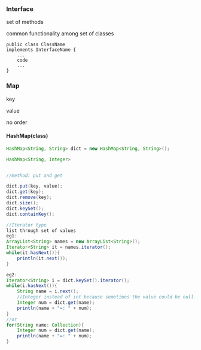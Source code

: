 ### Interface

set of methods

common functionality among set of classes

```
public class ClassName
implements InterfaceName {
	...
	code
	...
}
```

### Map

key

value

no order

#### HashMap(class)

```java
HashMap<String, String> dict = new HashMap<String, String>();

HashMap<String, Integer>


//method: put and get

dict.put(key, value);
dict.get(key);
dict.remove(key); 
dict.size();
dict.keySet();
dict.containKey();

//Iterator type
list through set of values
eg1:
ArrayList<String> names = new ArrayList<String>();
Iterator<String> it = names.iterator();
while(it.hasNext()){
    println(it.next());
}

eg2:
Iterator<String> i = dict.keySet().iterator();
while(i.hasNext()){
    String name = i.next();
    //Integer instead of int because sometimes the value could be null.
    Integer num = dict.get(name);
    println(name + "=: " + num);
} 
//or
for(String name: Collection){
    Integer num = dict.get(name);
    println(name + "=: " + num);
}


```

